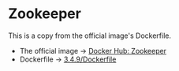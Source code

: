 # Zookeeper
This is a copy from the official image's Dockerfile.

* The official image -> [Docker Hub: Zookeeper](https://hub.docker.com/_/zookeeper/)
* Dockerfile -> [3.4.9/Dockerfile](https://github.com/31z4/zookeeper-docker/blob/7e7eac6d6c11428849ec13bb7d240e4cfa21b2e7/3.4.9/Dockerfile)
